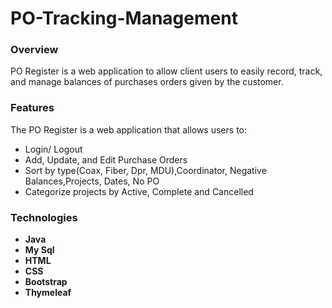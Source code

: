 # PO-Tracking-Management

### Overview
PO Register is a web application to allow client users to easily record, track,
and manage balances of purchases orders given by the customer.


### Features

The PO Register is a web application that allows users to:

* Login/ Logout
* Add, Update, and Edit Purchase Orders
* Sort by type(Coax, Fiber, Dpr, MDU),Coordinator, Negative Balances,Projects, Dates, No PO
* Categorize projects by Active, Complete and Cancelled



### Technologies
* **Java**
* **My Sql**
* **HTML**
* **CSS**
* **Bootstrap**
* **Thymeleaf**
